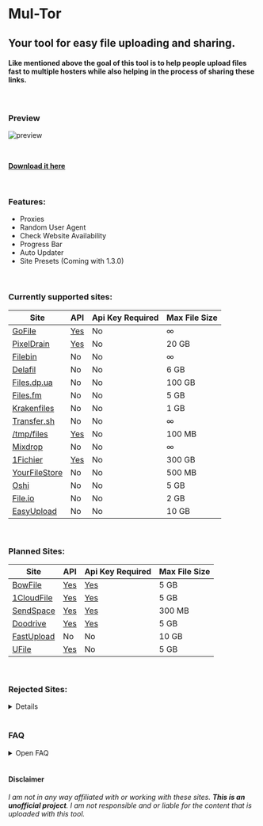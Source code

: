 # Mul-Tor
## Your tool for easy file uploading and sharing.

#### Like mentioned above the goal of this tool is to help people upload files fast to multiple hosters while also helping in the process of sharing these links.

<br />

### Preview

![preview](https://github.com/Official-Husko/mul-tor/blob/master/media/preview.gif)  

<br />

[**Download it here**](https://github.com/Official-Husko/mul-tor/releases/latest)

<br />

### Features:

* Proxies
* Random User Agent
* Check Website Availability
* Progress Bar
* Auto Updater
* Site Presets (Coming with 1.3.0)

<br />

### Currently supported sites:
Site | API | Api Key Required | Max File Size
--- | --- | --- | ---
[GoFile][7] | [Yes][8] | No | ∞
[PixelDrain][1] | [Yes][2] | No | 20 GB
[Filebin][92] | No | No | ∞
[Delafil][107] | No | No | 6 GB
[Files.dp.ua][108] | No | No | 100 GB
[Files.fm][45] | No | No | 5 GB
[Krakenfiles][124] | No | No | 1 GB
[Transfer.sh][98] | No | No | ∞
[/tmp/files][117] | [Yes][118] | No | 100 MB
[Mixdrop][29] | No | No | ∞
[1Fichier][31] | [Yes][32] | No | 300 GB
[YourFileStore][123] | No | No | 500 MB
[Oshi][9] | No | No | 5 GB
[File.io][70] | No | No | 2 GB
[EasyUpload][72] | No | No | 10 GB

<br />

### Planned Sites:
Site | API | Api Key Required | Max File Size
--- | --- | --- | ---
[BowFile][17] | [Yes][18] | [Yes][19] | 5 GB
[1CloudFile][20] | [Yes][21] | [Yes][22] | 5 GB
[SendSpace][26] | [Yes][27] | [Yes][28] | 300 MB
[Doodrive][36] | [Yes][37] | [Yes][38] | 5 GB
[FastUpload][67] | No | No | 10 GB
[UFile][68] | [Yes][69] | No | 5 GB

<br />

### Rejected Sites:
<details>

  Site | API | Api Key Required | Max File Size | Reason
  --- | --- | --- | --- | ---
  [DropMeFiles][106] | No | No | 50 GB | Terrible Uploading System
  [Up2Share][120] | No | No | 1 GB | Terrible Uploading System
  [WeTransfer][121] | No | No | 2 GB | When do the terrible uploading systems end?
  [Filemail][42] | [Yes][43] | [No/Yes*²][44] | 5 GB | Garbage Limit of 2 Uploads a Day
  [MEGA][109] | [Yes][110] | No | 20 GB | I just can't be bothered
  [Google Drive][111] | [Yes][112] | No | 15 GB | Same as MEGA
  [Mediafire][113] | [Yes][114] | No | 10 GB | Same as MEGA
  [UploadHaven][115] | No | No | 50 GB | Paid/Invite Only
  [Terminal][116] | No | No | ? | Invite Only
  [Uptobox][33] | [Yes][34] | [Yes][35] | 200 GB | Raided by the Feds/ACE & Down
  [SendGB][119] | No | No | 5 GB | Links are funky and garbage upload system
  [WorkUpload][122] | No | No | 2 GB | Gives a 200 response with a link but the file is not available.
  [RocketFile][125] | No | No | ? | I don't know what the fuck this is but no
  [Qiwi.gg][126] | No | No | ? | Really Complicated system
  [CyberFiles][128] | No | No | 19 GB | sometimes throws account missing errors and sometimes it uploads fine
  [send.zcyph.cc][129] | No | No | ? | I have never seen or heard of an upload system like this
  [SendSpace][130] | No | No | 300 MB | SSL issues and terrible upload system

</details>

<br />

### FAQ
<details>
  <summary>Open FAQ</summary>
  Q: Where did the sites like Anonfiles.com go?

  A: Anonfiles.com threw in the towel. With that the mirrors are also gone.

  Q: How do I get the API key?\
  A: Click on the blue yes in the Api Key Required row for the site you wish to get a key for.

  Q: I want to request a site.\
  A: Please first check the [rejected sites][3] and [issues page][4] to ensure it hasn't been previously mentioned. If not, feel free to open a new issue.

  Q: What about rejected sites?\
  A: I will check the sites every once in a while to see if the issues i mentioned have been resolved. If you know the issue has been resolved or why i encountered an issue feel free to open a new issue.

  Q: Why is it called Mul-Tor?\
  A: I have no idea.

  Q: What if i really need one of the rejected sites?\
  A: This project is open to contributions. Maybe somebody else can add it. You may open a new issue if there isn't one already so that i can check it again.

  Q: Certain sites offer an API but you didn't use it. Why?\
  A: Because this makes it easier for users and it doesn't need any accounts and sign ups. I plan to add api functions to these for users that want to use it.
</details>

[comment]: # (Below are all links to the sites)
[0]: #
[1]: https://pixeldrain.com/
[2]: https://pixeldrain.com/api
[3]: https://github.com/Official-Husko/mul-tor#rejected-sites
[4]: https://github.com/Official-Husko/mul-tor/issues
[7]: https://gofile.io/
[8]: https://gofile.io/api
[9]: https://oshi.at/
[17]: https://bowfile.com/
[18]: https://bowfile.com/api
[19]: https://bowfile.com/account/edit#api
[20]: https://1cloudfile.com/
[21]: https://1cloudfile.com/api
[22]: https://1cloudfile.com/account/edit#api
[23]: https://hexupload.net/
[24]: https://hexupload.docs.apiary.io/#
[25]: https://hexupload.net/?op=my_account
[26]: https://sendspace.com/
[27]: https://sendspace.com/dev_method.html
[28]: https://sendspace.com/dev_apikeys.html
[29]: https://mixdrop.co/
[30]: https://mixdrop.co/api/
[31]: https://1fichier.com/
[32]: https://1fichier.com/api.html
[33]: https://uptobox.com/
[34]: https://docs.uptobox.com/
[35]: https://uptobox.com/my_account
[36]: https://doodrive.com/
[37]: https://doodrive.com/dashboard/api
[38]: https://doodrive.com/dashboard/settings#settings_api
[39]: https://transfernow.net/
[40]: https://developers.transfernow.net/
[41]: https://transfernow.net/dashboard/admin/api
[42]: https://filemail.com/
[43]: https://filemail.com/apidoc
[44]: https://filemail.com/apidoc/ApiKey.aspx
[45]: https://files.fm/
[46]: https://files.fm/api.php
[67]: https://fastupload.io/
[68]: https://ufile.io/
[69]: https://ufile.io/blog/?filter=api
[70]: https://file.io/
[72]: https://easyupload.io/
[73]: https://filepost.io/
[74]: https://file-upload.net/
[75]: https://transferxl.com/
[76]: https://filetransfer.io/
[77]: https://transfernow.net/
[78]: https://quicklyupload.com/
[79]: https://tmpfiles.org/
[80]: https://send.vis.ee/
[81]: https://wormhole.app/
[82]: https://swisstransfer.com/en-us
[83]: https://4shared.com/
[84]: https://instant.io/
[85]: https://send.tresorit.com/
[86]: https://sharrr.com/
[87]: https://blackhole.run/
[88]: https://filedropper.com/
[89]: https://myairbridge.com/en/#!/settings
[90]: https://sendgb.com/
[91]: https://ulozto.net/
[92]: https://filebin.net/
[93]: https://send.cm/
[94]: https://filewhopper.com/
[95]: https://transferfile.io/#/
[96]: https://hotdropp.com/#/
[97]: https://cyberdrop.me/
[98]: https://transfer.sh/
[99]: https://k2s.cc/
[100]: https://rapidgator.net/
[101]: https://1fichier.com/
[102]: https://download.gg/
[103]: https://torrentfreak.com/file-hosting-icon-anonfiles-throws-in-the-towel-domain-for-sale-230817/
[104]: https://anonfiles.me/
[105]: https://anonfiles.me/docs/api
[106]: https://dropmefiles.com/
[107]: https://delafil.se/
[108]: https://files.dp.ua/
[109]: https://mega.nz/
[110]: https://mega.io/developers
[111]: https://www.google.com/drive/
[112]: https://developers.google.com/drive/api/guides/about-sdk
[113]: https://www.mediafire.com/
[114]: https://www.mediafire.com/developers/core_api/1.5/getting_started/
[115]: https://uploadhaven.com/
[116]: https://terminal.lc/
[117]: https://tmpfiles.org/
[118]: https://tmpfiles.org/api
[119]: https://www.sendgb.com/
[120]: https://up2sha.re/
[121]: https://wetransfer.com/
[122]: https://workupload.com/
[123]: http://yourfilestore.com/
[124]: https://krakenfiles.com/
[125]: https://rocketfile.co/
[126]: https://qiwi.gg/
[127]: https://anontransfer.com/
[128]: https://cyberfile.me/
[129]: https://send.zcyph.cc/
[130]: https://sendspace.com/
[131]: https://anonfiles.me/
[132]: https://anonfiles.me/docs/api

<br />

#### Disclaimer
*I am not in any way affiliated with or working with these sites. ***This is an unofficial project***. I am not responsible and or liable for the content that is uploaded with this tool.*